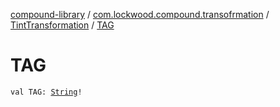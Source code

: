 [compound-library](../../index.md) / [com.lockwood.compound.transofrmation](../index.md) / [TintTransformation](index.md) / [TAG](./-t-a-g.md)

# TAG

`val TAG: `[`String`](https://kotlinlang.org/api/latest/jvm/stdlib/kotlin/-string/index.html)`!`